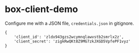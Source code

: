 # box-client-demo

Configure me with a JSON file, `credentials.json` in gitignore.

    {
        'client_id': 'zldx943gzs2wcymnqlawvstb2smrlx2z',
        'client_secret': 'zigkRwQKt8Z9MG7zkJXGD5VpfePF1vyz'
    }

